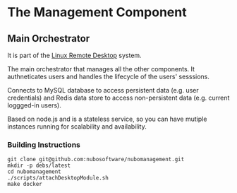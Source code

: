 # The Management Component
## Main Orchestrator

It is part of the [Linux Remote Desktop](https://github.com/nubosoftware/linux-remote-desktop) system.

The main orchestrator that manages all the other components. It authneticates users and handles the lifecycle of the users' sesssions.

Connects to MySQL database to access persistent data (e.g. user credentials) and Redis data store to access non-persistent data (e.g. current loggged-in users).

Based on node.js and is a stateless service, so you can have mutiple instances running for scalability and availability.

### Building Instructions
```
git clone git@github.com:nubosoftware/nubomanagement.git
mkdir -p debs/latest
cd nubomanagement
./scripts/attachDesktopModule.sh
make docker
```
